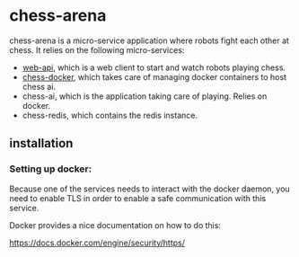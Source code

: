 # chess-arena

chess-arena is a micro-service application where robots fight each other at chess. It relies on the following micro-services:

- [web-api](https://github.com/augustinbarbe/chess-web), which is a web client to start and watch robots playing chess.
- [chess-docker](https://github.com/augustinbarbe/chess-docker), which takes care of managing docker containers to host chess ai.
- chess-ai, which is the application taking care of playing. Relies on docker.
- chess-redis, which contains the redis instance.

## installation

### Setting up docker:

Because one of the services needs to interact with the docker daemon, you need to enable TLS in order to enable a safe communication with this service.

Docker provides a nice documentation on how to do this:

https://docs.docker.com/engine/security/https/

